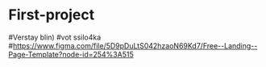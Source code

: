 # First-project
#Verstay blin)
#vot ssilo4ka 
#https://www.figma.com/file/5D9pDuLtS042hzaoN69Kd7/Free--Landing--Page-Template?node-id=254%3A515
